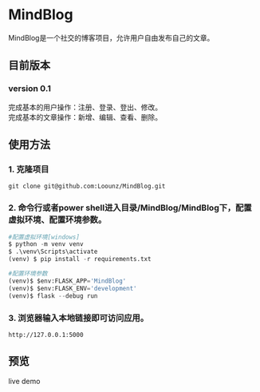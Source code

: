# MindBlog
  MindBlog是一个社交的博客项目，允许用户自由发布自己的文章。
  
## 目前版本
### version 0.1
  完成基本的用户操作：注册、登录、登出、修改。  
  完成基本的文章操作：新增、编辑、查看、删除。
  
## 使用方法
### 1. 克隆项目
```
git clone git@github.com:Loounz/MindBlog.git
```
### 2. 命令行或者power shell进入目录/MindBlog/MindBlog下，配置虚拟环境、配置环境参数。
```python
#配置虚拟环境[windows]
$ python -m venv venv
$ .\venv\Scripts\activate
(venv) $ pip install -r requirements.txt

#配置环境参数
(venv)$ $env:FLASK_APP='MindBlog'
(venv)$ $env:FLASK_ENV='development'
(venv)$ flask --debug run
```
### 3. 浏览器输入本地链接即可访问应用。
```
http://127.0.0.1:5000
```

## 预览
live demo

